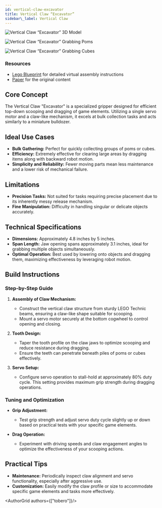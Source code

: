 ```yaml
---
id: vertical-claw-excavator
title: Vertical Claw “Excavator”
sidebar\_label: Vertical Claw
---
```


![Vertical Claw “Excavator” 3D Model](/hardware/vertical_claw_excavator/6.png)

![Vertical Claw “Excavator” Grabbing Poms](/hardware/vertical_claw_excavator/7.jpg)

![Vertical Claw “Excavator” Grabbing Cubes](/hardware/vertical_claw_excavator/8.jpg)

### Resources

- <a href="/hardware/vertical_claw_excavator/designer/">Lego Blueprint</a> for detailed virtual assembly instructions
- [Paper](/documents/grabbers_and_software_for_botball.pdf) for the original content

## Core Concept

The Vertical Claw "Excavator" is a specialized gripper designed for efficient top-down scooping and dragging of game elements. Utilizing a single servo motor and a claw-like mechanism, it excels at bulk collection tasks and acts similarly to a miniature bulldozer.

## Ideal Use Cases

* **Bulk Gathering:** Perfect for quickly collecting groups of poms or cubes.
* **Efficiency:** Extremely effective for clearing large areas by dragging items along with backward robot motion.
* **Simplicity and Reliability:** Fewer moving parts mean less maintenance and a lower risk of mechanical failure.

## Limitations

* **Precision Tasks:** Not suited for tasks requiring precise placement due to its inherently messy release mechanism.
* **Fine Manipulation:** Difficulty in handling singular or delicate objects accurately.

## Technical Specifications

* **Dimensions:** Approximately 4.8 inches by 5 inches.
* **Span Length:** Jaw opening spans approximately 3.1 inches, ideal for grabbing multiple objects simultaneously.
* **Optimal Operation:** Best used by lowering onto objects and dragging them, maximizing effectiveness by leveraging robot motion.

## Build Instructions

### Step-by-Step Guide

1. **Assembly of Claw Mechanism:**

    * Construct the vertical claw structure from sturdy LEGO Technic beams, ensuring a claw-like shape suitable for scooping.
    * Mount a servo motor securely at the bottom cogwheel to control opening and closing.

2. **Tooth Design:**

    * Taper the tooth profile on the claw jaws to optimize scooping and reduce resistance during dragging.
    * Ensure the teeth can penetrate beneath piles of poms or cubes effectively.

3. **Servo Setup:**

    * Configure servo operation to stall-hold at approximately 80% duty cycle. This setting provides maximum grip strength during dragging operations.

### Tuning and Optimization

* **Grip Adjustment:**

    * Test grip strength and adjust servo duty cycle slightly up or down based on practical tests with your specific game elements.

* **Drag Operation:**

    * Experiment with driving speeds and claw engagement angles to optimize the effectiveness of your scooping actions.

## Practical Tips

* **Maintenance:** Periodically inspect claw alignment and servo functionality, especially after aggressive use.
* **Customization:** Easily modify the claw profile or size to accommodate specific game elements and tasks more effectively.

<AuthorGrid authors={["tobero"]}/>